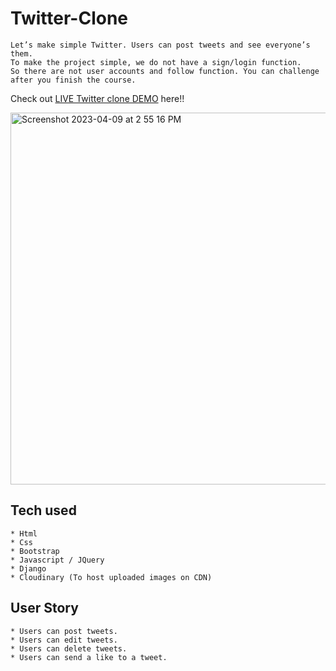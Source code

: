 # Twitter-Clone
```
Let’s make simple Twitter. Users can post tweets and see everyone’s them.
To make the project simple, we do not have a sign/login function.
So there are not user accounts and follow function. You can challenge after you finish the course.
```
Check out [LIVE Twitter clone DEMO](https://ibrima-twitterclone.ibrimanjie.repl.co) here!!


<img width="595" alt="Screenshot 2023-04-09 at 2 55 16 PM" src="https://user-images.githubusercontent.com/119631692/230791400-148ef729-657b-4f66-b849-b7e978873b17.png">



## Tech used
```
* Html
* Css
* Bootstrap
* Javascript / JQuery
* Django
* Cloudinary (To host uploaded images on CDN)
```
## User Story
```
* Users can post tweets.
* Users can edit tweets.
* Users can delete tweets.
* Users can send a like to a tweet.
```
